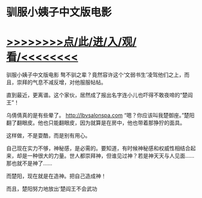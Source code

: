 # 驯服小姨子中文版电影

# <a href="https://github.com/dangole/dfs/issues/1">>>>>>>>>点/此/进/入/观/看/<<<<<<<<</a>

驯服小姨子中文版电影
骜不驯之辈？竟然容许这个‘文弱书生’凌驾他们之上，而且，崇拜的气息不减反增，对他服服帖帖。

直到最近，更离谱。这个家伙，居然成了报出名字连小儿也吓得不敢夜啼的“楚阎王”！

乌倩倩真的是有些晕了。
http://lbvsalonspa.com
“嗯？你应该叫我楚御座。”楚阳翻了翻眼皮。他也只能翻眼皮，因为就算是在房中，他也带着那狰狞的面具。

这样做，不是耍酷，而是别有用心。

自己现在实力不够，神秘感，是必需的。要知道，有时候神秘感和权威性相结合起来，却是一种很大的力量。世人都崇拜神，但谁见过神？若是神天天与人见面……那也就不是神了……

而楚阳，现在就是在造神。把自己造成神！

而且，楚阳努力地放出‘楚阎王不会武功
